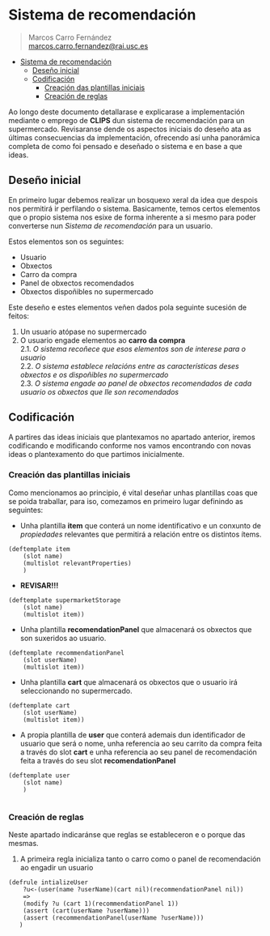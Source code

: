 # Sistema de recomendación  

> Marcos Carro Fernández    
> marcos.carro.fernandez@rai.usc.es  

<!-- TOC -->

- [Sistema de recomendación](#sistema-de-recomendaci%C3%B3n)
    - [Deseño inicial](#dese%C3%B1o-inicial)
    - [Codificación](#codificaci%C3%B3n)
        - [Creación das plantillas iniciais](#creaci%C3%B3n-das-plantillas-iniciais)
        - [Creación de reglas](#creaci%C3%B3n-de-reglas)

<!-- /TOC -->

Ao longo deste documento detallarase e explicarase a implementación mediante o emprego de **CLIPS** dun sistema de recomendación para un supermercado. Revisaranse dende os aspectos iniciais do deseño ata as últimas consecuencias da implementación, ofrecendo así unha panorámica completa de como foi pensado e deseñado o sistema e en base a que ideas.  

## Deseño inicial
En primeiro lugar debemos realizar un bosquexo xeral da idea que despois nos permitirá ir perfilando o sistema. Basicamente, temos certos elementos que o propio sistema nos esixe de forma inherente a si mesmo para poder converterse nun _Sistema de recomendación_ para un usuario.  

Estos elementos son os seguintes:  
* Usuario  
* Obxectos  
* Carro da compra
* Panel de obxectos recomendados  
* Obxectos dispoñibles no supermercado

Este deseño e estes elementos veñen dados pola seguinte sucesión de feitos: 
 1. Un usuario atópase no supermercado  
 2. O usuario engade elementos ao **carro da compra**  
    2.1. _O sistema recoñece que esos elementos son de interese para o usuario_  
    2.2. _O sistema establece relacións entre as características deses obxectos e os dispoñibles no supermercado_  
    2.3. _O sistema engade ao panel de obxectos recomendados de cada usuario os obxectos que lle son recomendados_  

 
## Codificación  
A partires das ideas iniciais que plantexamos no apartado anterior, iremos codificando e modificando conforme nos vamos encontrando con novas ideas o plantexamento do que partimos inicialmente.  

### Creación das plantillas iniciais  
Como mencionamos ao principio, é vital deseñar unhas plantillas coas que se poida traballar, para iso, comezamos en primeiro lugar definindo as seguintes:  

* Unha plantilla **item** que conterá un nome identificativo e un conxunto de _propiedades_ relevantes que permitirá a relación entre os distintos ítems.  
```CLIPS 
(deftemplate item
    (slot name)
    (multislot relevantProperties)
    )
```
* **REVISAR!!!**
```CLIPS 
(deftemplate supermarketStorage
    (slot name)
    (multislot item))
```
* Unha plantilla **recomendationPanel** que almacenará os obxectos que son suxeridos ao usuario.  
```CLIPS 
(deftemplate recommendationPanel
    (slot userName)
    (multislot item))
```
* Unha plantilla **cart** que almacenará os obxectos que o usuario irá seleccionando no supermercado.  
```CLIPS 
(deftemplate cart
    (slot userName)
    (multislot item))
```
* A propia plantilla de **user** que conterá ademais dun identificador de usuario que será o nome, unha referencia ao seu carrito da compra feita a través do slot **cart** e unha referencia ao seu panel de recomendación feita a través do seu slot **recomendationPanel**  
```CLIPS 
(deftemplate user
    (slot name)
    )
```
```CLIPS 
```    

### Creación de reglas  
Neste apartado indicaránse que reglas se estableceron e o porque das mesmas.  

1. A primeira regla inicializa tanto o carro como o panel de recomendación ao engadir un usuario  
```CLIPS 
(defrule intializeUser
    ?u<-(user(name ?userName)(cart nil)(recommendationPanel nil))
    =>
    (modify ?u (cart 1)(recommendationPanel 1))
    (assert (cart(userName ?userName)))
    (assert (recommendationPanel(userName ?userName)))
   ) 
``` 
